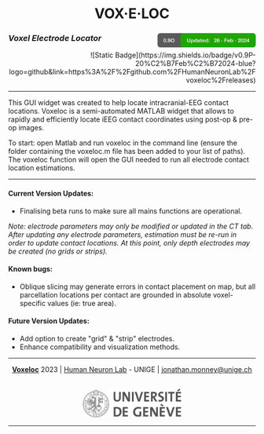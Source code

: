 <h1 align="center">VOX·E·LOC</h1>

<h3><a href="https://github.com/HumanNeuronLab/voxeloc/releases"><img src="https://github.com/jonathanmonney/misc_assets/blob/main/voxeloc/voxeloc_version.png" width="200" align="right"/></a><div align="left"><i>Voxel Electrode Locator</i></div></h3>

<div align="right">![Static Badge](https://img.shields.io/badge/v0.9P-20%C2%B7Feb%C2%B72024-blue?logo=github&link=https%3A%2F%2Fgithub.com%2FHumanNeuronLab%2Fvoxeloc%2Freleases)</div>


---

This GUI widget was created to help locate intracranial-EEG contact locations.
Voxeloc is a semi-automated MATLAB widget that allows to rapidly and 
efficiently locate iEEG contact coordinates using post-op & pre-op images.

To start: open Matlab and run voxeloc in the command line 
(ensure the folder containing the voxeloc.m file has been added to your 
list of paths).
The voxeloc function will open the GUI needed to run all electrode contact 
location estimations.

---

#### Current Version Updates:
- Finalising beta runs to make sure all mains functions are operational.

*Note: electrode parameters may only be modified or updated in the
CT tab. After updating any electrode parameters, estimation must be
re-run in order to update contact locations. At this point, only
depth electrodes may be created (no grids or strips).*

#### Known bugs:
- Oblique slicing may generate errors in contact placement on map, but all 
parcellation locations per contact are grounded in absolute voxel-specific 
values (ie: true area).

#### Future Version Updates:
- Add option to create "grid" & "strip" electrodes.
- Enhance compatibility and visualization methods.

---

<p align="center"> <b><u>Voxeloc</u></b> 2023 
| <a href="https://www.unige.ch/medecine/neucli/en/groupes-de-recherche/1034megevand/">Human Neuron Lab</a> - UNIGE 
| <a href="mailto:jonathan.monney@unige.ch">jonathan.monney@unige.ch</a></p>
<br>
<div align="center"><a href="https://www.unige.ch/medecine/neucli/en/groupes-de-recherche/1034megevand/">
  <img src="https://raw.githubusercontent.com/HumanNeuronLab/voxeloc/main/assets/UNIGE_logo.png" width="200"/>
</a></div>

---
